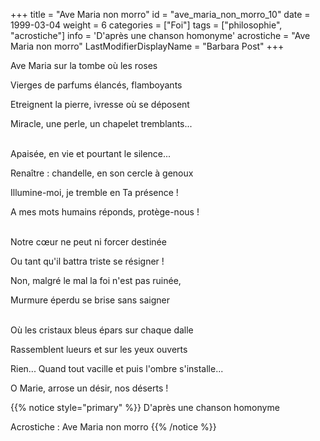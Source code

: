 +++
title = "Ave Maria non morro"
id = "ave_maria_non_morro_10"
date = 1999-03-04
weight = 6
categories = ["Foi"]
tags = ["philosophie", "acrostiche"]
info = 'D'après une chanson homonyme'
acrostiche = "Ave Maria non morro"
LastModifierDisplayName = "Barbara Post"
+++

Ave Maria sur la tombe où les roses

Vierges de parfums élancés, flamboyants

Etreignent la pierre, ivresse où se déposent

Miracle, une perle, un chapelet tremblants...

 \
Apaisée, en vie et pourtant le silence...

Renaître : chandelle, en son cercle à genoux

Illumine-moi, je tremble en Ta présence !

A mes mots humains réponds, protège-nous !

 \
Notre cœur ne peut ni forcer destinée

Ou tant qu'il battra triste se résigner !

Non, malgré le mal la foi n'est pas ruinée,

Murmure éperdu se brise sans saigner

 \
Où les cristaux bleus épars sur chaque dalle

Rassemblent lueurs et sur les yeux ouverts

Rien... Quand tout vacille et puis l'ombre s'installe...

O Marie, arrose un désir, nos déserts !

{{% notice style="primary" %}}
D'après une chanson homonyme

Acrostiche : Ave Maria non morro
{{% /notice %}}

